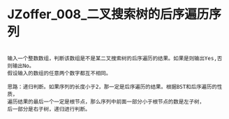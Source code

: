 # JZoffer_008_二叉搜索树的后序遍历序列

```

输入一个整数数组，判断该数组是不是某二叉搜索树的后序遍历的结果。如果是则输出Yes,否则输出No。
假设输入的数组的任意两个数字都互不相同。

思路：递归判断。如果序列的长度小于2，那一定是后序遍历的结果。根据BST和后序遍历的性质，
遍历结果的最后一个一定是根节点，那么序列中前面一部分小于根节点的数是左子树，
后一部分是右子树，递归进行判断。

```